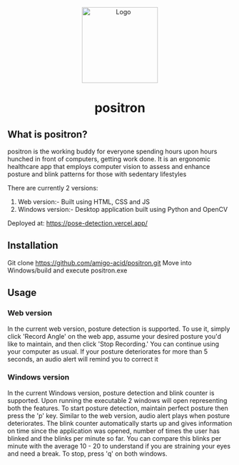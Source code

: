 <p align="center">
  <a href="https://pose-detection-git-master-subhrajyotighosh972-gmailcom.vercel.app/"><img src="https://github.com/amigo-acid/positron/assets/62471257/5eeac271-be09-403f-be16-a98fe1c06dd1" alt="Logo" height=170></a>
</p>
<h1 align="center">positron</h1>



## What is positron?

positron is the working buddy for everyone spending hours upon hours hunched in front of computers, getting work done. It is an ergonomic healthcare app that employs computer vision to assess and enhance posture and blink patterns for those with sedentary lifestyles

There are currently 2 versions:
1. Web version:- Built using HTML, CSS and JS
2. Windows version:- Desktop application built using Python and OpenCV


Deployed at:
https://pose-detection.vercel.app/

## Installation

Git clone https://github.com/amigo-acid/positron.git
Move into Windows/build and execute positron.exe

## Usage

### Web version
In the current web version, posture detection is supported. To use it, simply click 'Record Angle' on the web app, assume your desired posture you'd like to maintain, and then click 'Stop Recording.' You can continue using your computer as usual. If your posture deteriorates for more than 5 seconds, an audio alert will remind you to correct it

### Windows version
In the current Windows version, posture detection and blink counter is supported. Upon running the executable 2 windows will open representing both the features. To start posture detection, maintain perfect posture then press the 'p' key. Similar to the web version, audio alert plays when posture deteriorates. The blink counter automatically starts up and gives information on time since the application was opened, number of times the user has blinked and the blinks per minute so far. You can compare this blinks per minute with the average 10 - 20 to understand if you are straining your eyes and need a break. To stop, press 'q' on both windows.
